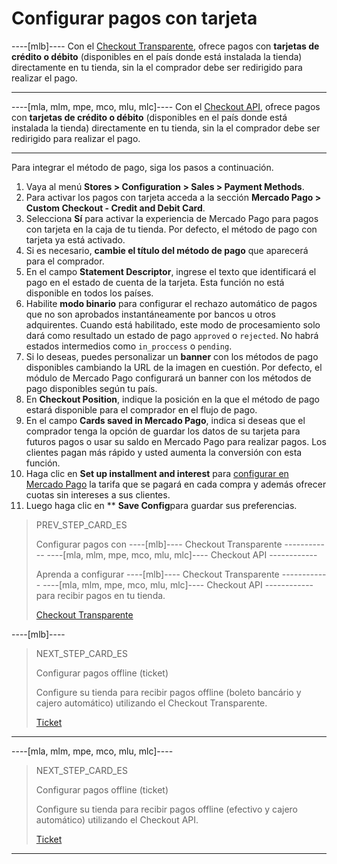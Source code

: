 # Configurar pagos con tarjeta

----[mlb]----
Con el [Checkout Transparente](/developers/es/guides/checkout-api/landing), ofrece pagos con **tarjetas de crédito o débito** (disponibles en el país donde está instalada la tienda) directamente en tu tienda, sin la el comprador debe ser redirigido para realizar el pago.

------------

----[mla, mlm, mpe, mco, mlu, mlc]----
Con el [Checkout API](/developers/es/guides/checkout-api/landing), ofrece pagos con **tarjetas de crédito o débito** (disponibles en el país donde está instalada la tienda) directamente en tu tienda, sin la el comprador debe ser redirigido para realizar el pago.

------------

Para integrar el método de pago, siga los pasos a continuación.

1. Vaya al menú **Stores > Configuration > Sales > Payment Methods**.
2. Para activar los pagos con tarjeta acceda a la sección **Mercado Pago > Custom Checkout - Credit and Debit Card**.
3. Selecciona **Sí** para activar la experiencia de Mercado Pago para pagos con tarjeta en la caja de tu tienda. Por defecto, el método de pago con tarjeta ya está activado.
4. Si es necesario, **cambie el título del método de pago** que aparecerá para el comprador.
5. En el campo **Statement Descriptor**, ingrese el texto que identificará el pago en el estado de cuenta de la tarjeta. Esta función no está disponible en todos los países.
6. Habilite **modo binario** para configurar el rechazo automático de pagos que no son aprobados instantáneamente por bancos u otros adquirentes. Cuando está habilitado, este modo de procesamiento solo dará como resultado un estado de pago `approved` o `rejected`. No habrá estados intermedios como `in_proccess` o `pending`.
7. Si lo deseas, puedes personalizar un **banner** con los métodos de pago disponibles cambiando la URL de la imagen en cuestión. Por defecto, el módulo de Mercado Pago configurará un banner con los métodos de pago disponibles según tu país.
8. En **Checkout Position**, indique la posición en la que el método de pago estará disponible para el comprador en el flujo de pago.
9. En el campo **Cards saved in Mercado Pago**, indica si deseas que el comprador tenga la opción de guardar los datos de su tarjeta para futuros pagos o usar su saldo en Mercado Pago para realizar pagos. Los clientes pagan más rápido y usted aumenta la conversión con esta función.
10. Haga clic en **Set up installment and interest** para [configurar en Mercado Pago](https://www.mercadopago[FAKER][URL][DOMAIN]/costs-section#from-section=menu) la tarifa que se pagará en cada compra y además ofrecer cuotas sin intereses a sus clientes.
11. Luego haga clic en ** **Save Config**para guardar sus preferencias.

> PREV_STEP_CARD_ES
>
> Configurar pagos con ----[mlb]---- Checkout Transparente ------------ ----[mla, mlm, mpe, mco, mlu, mlc]---- Checkout API ------------
>
> Aprenda a configurar ----[mlb]---- Checkout Transparente ------------ ----[mla, mlm, mpe, mco, mlu, mlc]---- Checkout API ------------ para recibir pagos en tu tienda.
>
> [Checkout Transparente](/developers/es/docs/magento-two/payment-configuration/checkout-api)

----[mlb]----
> NEXT_STEP_CARD_ES
>
> Configurar pagos offline (ticket)
>
> Configure su tienda para recibir pagos offline (boleto bancário y cajero automático) utilizando el Checkout Transparente.
>
> [Ticket](/developers/es/docs/magento-two/payment-configuration/checkout-api/ticket)
------------

----[mla, mlm, mpe, mco, mlu, mlc]----
> NEXT_STEP_CARD_ES
>
> Configurar pagos offline (ticket)
>
> Configure su tienda para recibir pagos offline (efectivo y cajero automático) utilizando el Checkout API.
>
> [Ticket](/developers/es/docs/magento-two/payment-configuration/checkout-api/ticket)
------------